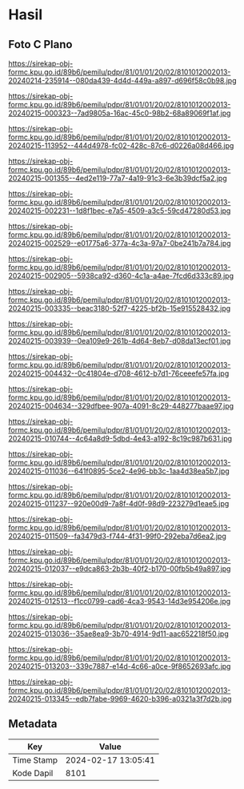# Hasil

## Foto C Plano

https://sirekap-obj-formc.kpu.go.id/89b6/pemilu/pdpr/81/01/01/20/02/8101012002013-20240214-235914--080da439-4d4d-449a-a897-d696f58c0b98.jpg

https://sirekap-obj-formc.kpu.go.id/89b6/pemilu/pdpr/81/01/01/20/02/8101012002013-20240215-000323--7ad9805a-16ac-45c0-98b2-68a89069f1af.jpg

https://sirekap-obj-formc.kpu.go.id/89b6/pemilu/pdpr/81/01/01/20/02/8101012002013-20240215-113952--444d4978-fc02-428c-87c6-d0226a08d466.jpg

https://sirekap-obj-formc.kpu.go.id/89b6/pemilu/pdpr/81/01/01/20/02/8101012002013-20240215-001355--4ed2e119-77a7-4a19-91c3-6e3b39dcf5a2.jpg

https://sirekap-obj-formc.kpu.go.id/89b6/pemilu/pdpr/81/01/01/20/02/8101012002013-20240215-002231--1d8f1bec-e7a5-4509-a3c5-59cd47280d53.jpg

https://sirekap-obj-formc.kpu.go.id/89b6/pemilu/pdpr/81/01/01/20/02/8101012002013-20240215-002529--e01775a6-377a-4c3a-97a7-0be241b7a784.jpg

https://sirekap-obj-formc.kpu.go.id/89b6/pemilu/pdpr/81/01/01/20/02/8101012002013-20240215-002905--5938ca92-d360-4c1a-a4ae-7fcd6d333c89.jpg

https://sirekap-obj-formc.kpu.go.id/89b6/pemilu/pdpr/81/01/01/20/02/8101012002013-20240215-003335--beac3180-52f7-4225-bf2b-15e915528432.jpg

https://sirekap-obj-formc.kpu.go.id/89b6/pemilu/pdpr/81/01/01/20/02/8101012002013-20240215-003939--0ea109e9-261b-4d64-8eb7-d08da13ecf01.jpg

https://sirekap-obj-formc.kpu.go.id/89b6/pemilu/pdpr/81/01/01/20/02/8101012002013-20240215-004432--0c41804e-d708-4612-b7d1-76ceeefe57fa.jpg

https://sirekap-obj-formc.kpu.go.id/89b6/pemilu/pdpr/81/01/01/20/02/8101012002013-20240215-004634--329dfbee-907a-4091-8c29-448277baae97.jpg

https://sirekap-obj-formc.kpu.go.id/89b6/pemilu/pdpr/81/01/01/20/02/8101012002013-20240215-010744--4c64a8d9-5dbd-4e43-a192-8c19c987b631.jpg

https://sirekap-obj-formc.kpu.go.id/89b6/pemilu/pdpr/81/01/01/20/02/8101012002013-20240215-011036--641f0895-5ce2-4e96-bb3c-1aa4d38ea5b7.jpg

https://sirekap-obj-formc.kpu.go.id/89b6/pemilu/pdpr/81/01/01/20/02/8101012002013-20240215-011237--920e00d9-7a8f-4d0f-98d9-223279d1eae5.jpg

https://sirekap-obj-formc.kpu.go.id/89b6/pemilu/pdpr/81/01/01/20/02/8101012002013-20240215-011509--fa3479d3-f744-4f31-99f0-292eba7d6ea2.jpg

https://sirekap-obj-formc.kpu.go.id/89b6/pemilu/pdpr/81/01/01/20/02/8101012002013-20240215-012037--e9dca863-2b3b-40f2-b170-00fb5b49a897.jpg

https://sirekap-obj-formc.kpu.go.id/89b6/pemilu/pdpr/81/01/01/20/02/8101012002013-20240215-012513--f1cc0799-cad6-4ca3-9543-14d3e954206e.jpg

https://sirekap-obj-formc.kpu.go.id/89b6/pemilu/pdpr/81/01/01/20/02/8101012002013-20240215-013036--35ae8ea9-3b70-4914-9d11-aac652218f50.jpg

https://sirekap-obj-formc.kpu.go.id/89b6/pemilu/pdpr/81/01/01/20/02/8101012002013-20240215-013203--339c7887-e14d-4c66-a0ce-9f8652693afc.jpg

https://sirekap-obj-formc.kpu.go.id/89b6/pemilu/pdpr/81/01/01/20/02/8101012002013-20240215-013345--edb7fabe-9969-4620-b396-a0321a3f7d2b.jpg


## Metadata

| Key        | Value               |
| ---------- | ------------------- |
| Time Stamp | 2024-02-17 13:05:41 |
| Kode Dapil | 8101                |



